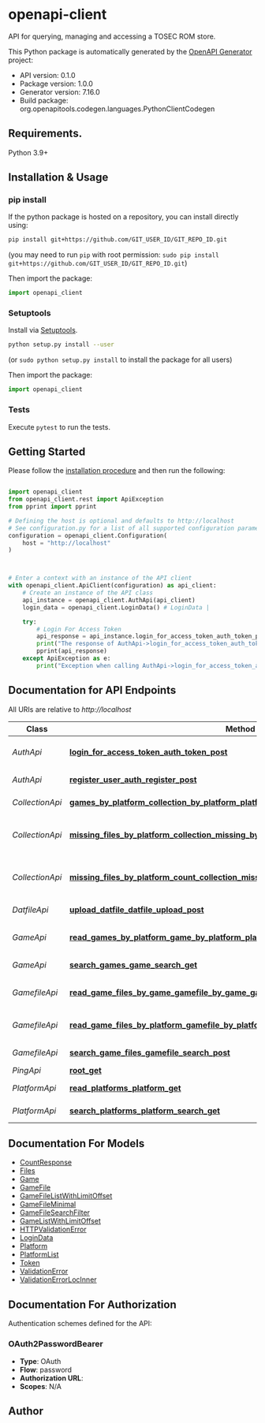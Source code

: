 # openapi-client
API for querying, managing and accessing a TOSEC ROM store.

This Python package is automatically generated by the [OpenAPI Generator](https://openapi-generator.tech) project:

- API version: 0.1.0
- Package version: 1.0.0
- Generator version: 7.16.0
- Build package: org.openapitools.codegen.languages.PythonClientCodegen

## Requirements.

Python 3.9+

## Installation & Usage
### pip install

If the python package is hosted on a repository, you can install directly using:

```sh
pip install git+https://github.com/GIT_USER_ID/GIT_REPO_ID.git
```
(you may need to run `pip` with root permission: `sudo pip install git+https://github.com/GIT_USER_ID/GIT_REPO_ID.git`)

Then import the package:
```python
import openapi_client
```

### Setuptools

Install via [Setuptools](http://pypi.python.org/pypi/setuptools).

```sh
python setup.py install --user
```
(or `sudo python setup.py install` to install the package for all users)

Then import the package:
```python
import openapi_client
```

### Tests

Execute `pytest` to run the tests.

## Getting Started

Please follow the [installation procedure](#installation--usage) and then run the following:

```python

import openapi_client
from openapi_client.rest import ApiException
from pprint import pprint

# Defining the host is optional and defaults to http://localhost
# See configuration.py for a list of all supported configuration parameters.
configuration = openapi_client.Configuration(
    host = "http://localhost"
)



# Enter a context with an instance of the API client
with openapi_client.ApiClient(configuration) as api_client:
    # Create an instance of the API class
    api_instance = openapi_client.AuthApi(api_client)
    login_data = openapi_client.LoginData() # LoginData | 

    try:
        # Login For Access Token
        api_response = api_instance.login_for_access_token_auth_token_post(login_data)
        print("The response of AuthApi->login_for_access_token_auth_token_post:\n")
        pprint(api_response)
    except ApiException as e:
        print("Exception when calling AuthApi->login_for_access_token_auth_token_post: %s\n" % e)

```

## Documentation for API Endpoints

All URIs are relative to *http://localhost*

Class | Method | HTTP request | Description
------------ | ------------- | ------------- | -------------
*AuthApi* | [**login_for_access_token_auth_token_post**](docs/AuthApi.md#login_for_access_token_auth_token_post) | **POST** /auth/token | Login For Access Token
*AuthApi* | [**register_user_auth_register_post**](docs/AuthApi.md#register_user_auth_register_post) | **POST** /auth/register | Register User
*CollectionApi* | [**games_by_platform_collection_by_platform_platform_id_get**](docs/CollectionApi.md#games_by_platform_collection_by_platform_platform_id_get) | **GET** /collection/by-platform/{platform_id} | Games By Platform
*CollectionApi* | [**missing_files_by_platform_collection_missing_by_platform_platform_id_get**](docs/CollectionApi.md#missing_files_by_platform_collection_missing_by_platform_platform_id_get) | **GET** /collection/missing-by-platform/{platform_id} | Missing Files By Platform
*CollectionApi* | [**missing_files_by_platform_count_collection_missing_by_platform_count_platform_id_get**](docs/CollectionApi.md#missing_files_by_platform_count_collection_missing_by_platform_count_platform_id_get) | **GET** /collection/missing-by-platform-count/{platform_id} | Missing Files By Platform Count
*DatfileApi* | [**upload_datfile_datfile_upload_post**](docs/DatfileApi.md#upload_datfile_datfile_upload_post) | **POST** /datfile/upload/ | Upload Datfile
*GameApi* | [**read_games_by_platform_game_by_platform_platform_id_get**](docs/GameApi.md#read_games_by_platform_game_by_platform_platform_id_get) | **GET** /game/by-platform/{platform_id} | Read Games By Platform
*GameApi* | [**search_games_game_search_get**](docs/GameApi.md#search_games_game_search_get) | **GET** /game/search | Search Games
*GamefileApi* | [**read_game_files_by_game_gamefile_by_game_game_id_get**](docs/GamefileApi.md#read_game_files_by_game_gamefile_by_game_game_id_get) | **GET** /gamefile/by-game/{game_id} | Read Game Files By Game
*GamefileApi* | [**read_game_files_by_platform_gamefile_by_platform_platform_id_get**](docs/GamefileApi.md#read_game_files_by_platform_gamefile_by_platform_platform_id_get) | **GET** /gamefile/by-platform/{platform_id} | Read Game Files By Platform
*GamefileApi* | [**search_game_files_gamefile_search_post**](docs/GamefileApi.md#search_game_files_gamefile_search_post) | **POST** /gamefile/search | Search Game Files
*PingApi* | [**root_get**](docs/PingApi.md#root_get) | **GET** / | Root
*PlatformApi* | [**read_platforms_platform_get**](docs/PlatformApi.md#read_platforms_platform_get) | **GET** /platform/ | Read Platforms
*PlatformApi* | [**search_platforms_platform_search_get**](docs/PlatformApi.md#search_platforms_platform_search_get) | **GET** /platform/search | Search Platforms


## Documentation For Models

 - [CountResponse](docs/CountResponse.md)
 - [Files](docs/Files.md)
 - [Game](docs/Game.md)
 - [GameFile](docs/GameFile.md)
 - [GameFileListWithLimitOffset](docs/GameFileListWithLimitOffset.md)
 - [GameFileMinimal](docs/GameFileMinimal.md)
 - [GameFileSearchFilter](docs/GameFileSearchFilter.md)
 - [GameListWithLimitOffset](docs/GameListWithLimitOffset.md)
 - [HTTPValidationError](docs/HTTPValidationError.md)
 - [LoginData](docs/LoginData.md)
 - [Platform](docs/Platform.md)
 - [PlatformList](docs/PlatformList.md)
 - [Token](docs/Token.md)
 - [ValidationError](docs/ValidationError.md)
 - [ValidationErrorLocInner](docs/ValidationErrorLocInner.md)


<a id="documentation-for-authorization"></a>
## Documentation For Authorization


Authentication schemes defined for the API:
<a id="OAuth2PasswordBearer"></a>
### OAuth2PasswordBearer

- **Type**: OAuth
- **Flow**: password
- **Authorization URL**: 
- **Scopes**: N/A


## Author




